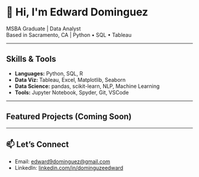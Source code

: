 # 👋 Hi, I'm Edward Dominguez

MSBA Graduate | Data Analyst  
Based in Sacramento, CA | Python • SQL • Tableau  

---

## Skills & Tools  
- **Languages:** Python, SQL, R  
- **Data Viz:** Tableau, Excel, Matplotlib, Seaborn  
- **Data Science:** pandas, scikit-learn, NLP, Machine Learning  
- **Tools:** Jupyter Notebook, Spyder, Git, VSCode

---

## Featured Projects (Coming Soon)


---

## 📫 Let’s Connect
- Email: edward9dominguez@gmail.com  
- LinkedIn: [linkedin.com/in/dominguzeedward](https://www.linkedin.com/in/dominguzeedward)

